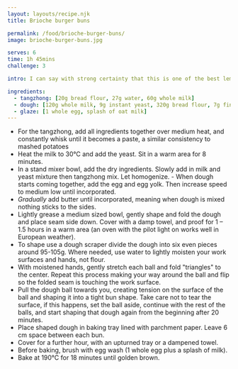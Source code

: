 ```yaml
---
layout: layouts/recipe.njk
title: Brioche burger buns

permalink: /food/brioche-burger-buns/
image: brioche-burger-buns.jpg

serves: 6
time: 1h 45mins
challenge: 3

intro: I can say with strong certainty that this is one of the best lemon poppy seed cake recipes out there. It's sweet, moist, has that lemony tang, everything you look for in a lemon cake. This cake is also really simple, there's a fair margin on some of the ingredients as long as the dry to wet ratio is maintained, a little fiddly, but well worth your time.

ingredients:
  - tangzhong: [20g bread flour, 27g water, 60g whole milk]
  - dough: [120g whole milk, 9g instant yeast, 320g bread flour, 7g fine sea salt, 35g sugar, 1 whole egg, 1 egg yolk, 42g unsalted butter]
  - glaze: [1 whole egg, splash of oat milk]
---
```

- For the tangzhong, add all ingredients together over medium heat, and constantly whisk until it becomes a paste, a similar consistency to mashed potatoes
- Heat the milk to 30°C and add the yeast. Sit in a warm area for 8 minutes.
-  In a stand mixer bowl, add the dry ingredients. Slowly add in milk and yeast mixture then tangzhong mix. Let homogenize. - When dough starts coming together, add the egg and egg yolk. Then increase speed to medium low until incorporated.
- _Gradually_ add butter until incorporated, meaning when dough is mixed nothing sticks to the sides. 
- Lightly grease a medium sized bowl, gently shape and fold the dough and place seam side down. Cover with a damp towel, and proof for 1 – 1.5 hours in a warm area (an oven with the pilot light on works well in European weather).
- To shape use a dough scraper divide the dough into six even pieces around 95-105g. Where needed, use water to lightly moisten your work surfaces and hands, not flour.
- With moistened hands, gently stretch each ball and fold "triangles" to the center. Repeat this process making your way around the ball and flip so the folded seam is touching the work surface.
- Pull the dough ball towards you, creating tension on the surface of the ball and shaping it into a tight bun shape. Take care not to tear the surface, if this happens, set the ball aside, continue with the rest of the balls, and start shaping that dough again from the beginning after 20 minutes.
- Place shaped dough in baking tray lined with parchment paper. Leave 6 cm space between each bun.
- Cover for a further hour, with an upturned tray or a dampened towel.
- Before baking, brush with egg wash (1 whole egg plus a splash of milk).
- Bake at 190°C for 18 minutes until golden brown.